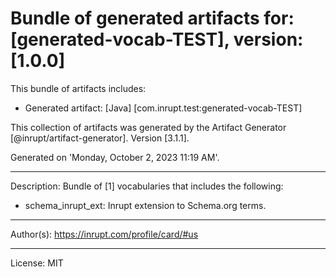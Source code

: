 # Bundle of generated artifacts for: [generated-vocab-TEST], version: [1.0.0]

This bundle of artifacts includes:
  - Generated artifact: [Java] [com.inrupt.test:generated-vocab-TEST]

This collection of artifacts was generated by the Artifact Generator [@inrupt/artifact-generator].
Version [3.1.1].

Generated on 'Monday, October 2, 2023 11:19 AM'.

---

Description: Bundle of [1] vocabularies that includes the following:

 - schema_inrupt_ext: Inrupt extension to Schema.org terms.

---

Author(s): https://inrupt.com/profile/card/#us

---

License: MIT
